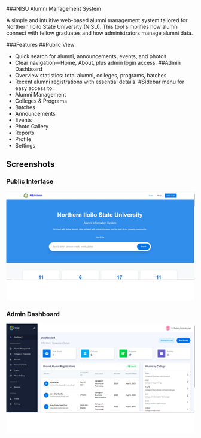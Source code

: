 ###NISU Alumni Management System

A simple and intuitive web-based alumni management system tailored for Northern Iloilo State University (NISU). This tool simplifies how alumni connect with fellow graduates and how administrators manage alumni data.

###Features
##Public View
- Quick search for alumni, announcements, events, and photos.
- Clear navigation—Home, About, plus admin login access.
##Admin Dashboard
- Overview statistics: total alumni, colleges, programs, batches.
- Recent alumni registrations with essential details.
#Sidebar menu for easy access to:
- Alumni Management
- Colleges & Programs
- Batches
- Announcements
- Events
- Photo Gallery
- Reports
- Profile
- Settings

## Screenshots

### Public Interface
![Public Interface](https://github.com/asakuraku000/Simple-Alumni-Management-System/blob/main/ss1.png?raw=true)

### Admin Dashboard
![Admin Dashboard](https://github.com/asakuraku000/Simple-Alumni-Management-System/blob/main/ss2.png?raw=true)
